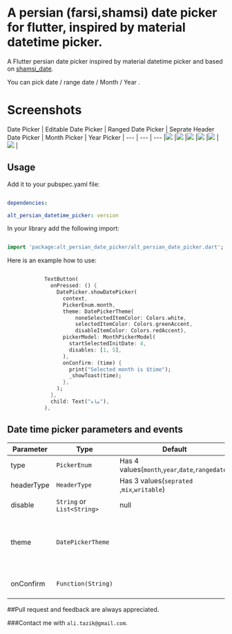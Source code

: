 
  

# A persian (farsi,shamsi) date picker for flutter, inspired by material datetime picker.

  

A Flutter persian date picker inspired by material datetime picker and based on [shamsi_date](https://pub.dartlang.org/packages/shamsi_date).

  

You can pick date / range date /  Month / Year .

  
  

# Screenshots

Date Picker | Editable Date Picker | Ranged Date Picker | Seprate Header Date Picker | Month Picker | Year Picker |
--- | --- | ---
|![](https://raw.githubusercontent.com/tazik561/alt_persian_date_picker/main/images/DatePicker.png) |![](https://raw.githubusercontent.com/tazik561/alt_persian_date_picker/main/images/date_picker_editable.png) |![](https://raw.githubusercontent.com/tazik561/alt_persian_date_picker/main/images/date_picker_ranged.png) |![](https://raw.githubusercontent.com/tazik561/alt_persian_date_picker/main/images/date_picker_seprate.png) |![](https://raw.githubusercontent.com/tazik561/alt_persian_date_picker/main/images/month_picker.png) |![](https://raw.githubusercontent.com/tazik561/alt_persian_date_picker/main/images/year_picker.png) |

  
  

## Usage

  

Add it to your pubspec.yaml file:

  

```yaml

dependencies:

alt_persian_datetime_picker: version

```

  

In your library add the following import:

  

```dart

import 'package:alt_persian_date_picker/alt_persian_date_picker.dart';

```

  

Here is an example how to use:

  

```dart

            TextButton(
              onPressed: () {
                DatePicker.showDatePicker(
                  context,
                  PickerEnum.month,
                  theme: DatePickerTheme(
                      noneSelectedItemColor: Colors.white,
                      selectedItemColor: Colors.greenAccent,
                      disableItemColor: Colors.redAccent),
                  pickerModel: MonthPickerModel(
                    startSelectedInitDate: 4,
                    disables: [1, 5],
                  ),
                  onConfirm: (time) {
                    print("Selected month is $time");
                    _showToast(time);
                  },
                );
              },
              child: Text("ماه"),
            ),
```

## Date time picker parameters and events

| Parameter  | Type | Default | Description |
|-------------------------|---------------------|-----------------------------------------|------------------------------------------------------------------------------                                                                            |
| type| `PickerEnum`| Has 4 values(`month`,`year`,`date`,`rangedate`)|
| headerType| `HeaderType`| Has 3 values(`seprated `,`mix`,`writable`)|
| disable| `String` or `List<String>`|null| Disable dates |
| theme| `DatePickerTheme`| | You can add your style to each part of date picker |
| onConfirm| `Function(String)`| | This event return a String date |



##Pull request and feedback are always appreciated.

###Contact me with `ali.tazik@gmail.com`.

